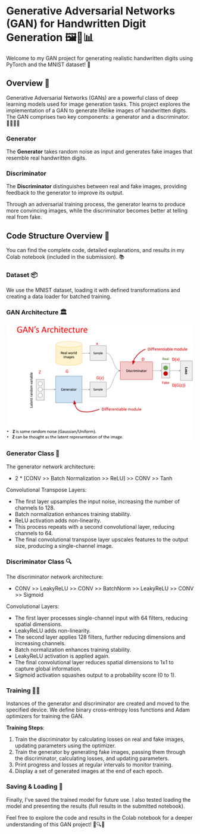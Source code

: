 # Generative Adversarial Networks (GAN) for Handwritten Digit Generation 🖼️🤖📊

Welcome to my GAN project for generating realistic handwritten digits using PyTorch and the MNIST dataset! 🎉

## Overview 🌟

Generative Adversarial Networks (GANs) are a powerful class of deep learning models used for image generation tasks. This project explores the implementation of a GAN to generate lifelike images of handwritten digits. The GAN comprises two key components: a generator and a discriminator. 🧙‍♂️🕵️‍♂️

### Generator
The **Generator** takes random noise as input and generates fake images that resemble real handwritten digits.

### Discriminator
The **Discriminator** distinguishes between real and fake images, providing feedback to the generator to improve its output.

Through an adversarial training process, the generator learns to produce more convincing images, while the discriminator becomes better at telling real from fake.

## Code Structure Overview 🧩

You can find the complete code, detailed explanations, and results in my Colab notebook (included in the submission). 📚

### Dataset 📦

We use the MNIST dataset, loading it with defined transformations and creating a data loader for batched training.

### GAN Architecture 🏛️

<img src="pics/GanArchitecture.png" alt="GanArchitecture" width="700" /> 

### Generator Class 🧪

The generator network architecture:
- 2 * [CONV >> Batch Normalization >> ReLU] >> CONV >> Tanh

Convolutional Transpose Layers:
- The first layer upsamples the input noise, increasing the number of channels to 128.
- Batch normalization enhances training stability.
- ReLU activation adds non-linearity.
- This process repeats with a second convolutional layer, reducing channels to 64.
- The final convolutional transpose layer upscales features to the output size, producing a single-channel image.

### Discriminator Class 🔍

The discriminator network architecture:
- CONV >> LeakyReLU >> CONV >> BatchNorm >> LeakyReLU >> CONV >> Sigmoid

Convolutional Layers:
- The first layer processes single-channel input with 64 filters, reducing spatial dimensions.
- LeakyReLU adds non-linearity.
- The second layer applies 128 filters, further reducing dimensions and increasing channels.
- Batch normalization enhances training stability.
- LeakyReLU activation is applied again.
- The final convolutional layer reduces spatial dimensions to 1x1 to capture global information.
- Sigmoid activation squashes output to a probability score (0 to 1).

### Training 🏋️‍♂️

Instances of the generator and discriminator are created and moved to the specified device. We define binary cross-entropy loss functions and Adam optimizers for training the GAN.

**Training Steps**:
1. Train the discriminator by calculating losses on real and fake images, updating parameters using the optimizer.
2. Train the generator by generating fake images, passing them through the discriminator, calculating losses, and updating parameters.
3. Print progress and losses at regular intervals to monitor training.
4. Display a set of generated images at the end of each epoch.

### Saving & Loading 💾

Finally, I've saved the trained model for future use. I also tested loading the model and presenting the results (full results in the submitted notebook).

Feel free to explore the code and results in the Colab notebook for a deeper understanding of this GAN project! 🚀🔍📝
